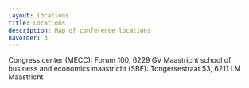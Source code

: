 ```yaml
---
layout: locations
title: Locations
description: Map of conference locations
navorder: 3
---
```



Congress center (MECC): Forum 100, 6229 GV Maastricht
school of business and economics maastricht (SBE): Tongersestraat 53, 6211 LM Maastricht


